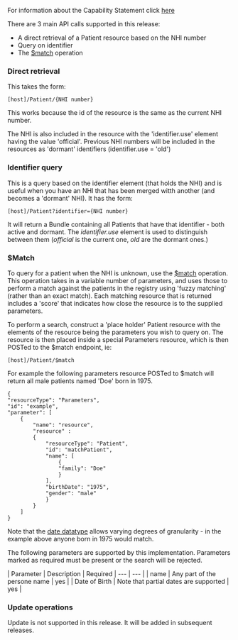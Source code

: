 <!-- API.md {% comment %}
*****************************************************************************************
*                            WARNING: DO NOT EDIT THIS FILE                             *
*                                                                                       *
* This file is generated by SUSHI. Any edits you make to this file will be overwritten. *
*                                                                                       *
* To change the contents of this file, edit the original source file at:                *
* ig-data/input/pagecontent/API.md                                                      *
*****************************************************************************************
{% endcomment %} -->

For information about the Capability Statement click [here](https://0-11-0-snapshot.d39scuhbqd86l9.amplifyapp.com/capabilityStatement.html)

There are 3 main API calls supported in this release:

* A direct retrieval of a Patient resource based on the NHI number
* Query on identifier
* The [$match](http://hl7.org/fhir/patient-operation-match.html) operation

### Direct retrieval 
This takes the form:

    [host]/Patient/{NHI number}

This works because the id of the resource is the same as the current NHI number. 


The NHI is also included in the resource with the 'identifier.use' element having the value 'official'. Previous NHI numbers will be included in the resources as 'dormant' identifiers (identifier.use = 'old')

### Identifier query
This is a query based on the identifier element (that holds the NHI) and is useful when you have an NHI that has been merged witth another (and becomes a 'dormant' NHI). It has the form:

    [host]/Patient?identifier={NHI number}

It will return a Bundle containing all Patients that have that identifier - both active and dormant. The _identifier.use_ element is used to distinguish between them (_official_ is the current one, _old_ are the dormant ones.)

### $Match

To query for a patient when the NHI is unknown, use the [$match](http://hl7.org/fhir/patient-operation-match.html) operation. This 
operation takes in a variable number of parameters, and uses those to perform a match against the patients in the registry using
'fuzzy matching' (rather than an exact match). Each matching resource that is returned includes a 'score' that indicates how close the resource is to the supplied parameters.

To perform a search, construct a 'place holder' Patient resource with the elements of the resource being the parameters you wish to query on. The resource is then placed inside a special Parameters resource, which is then POSTed to the $match endpoint, ie:

    [host]/Patient/$match

For example the following parameters resource POSTed to $match will return all male patients named 'Doe' born in 1975.


    {
    "resourceType": "Parameters",
    "id": "example",
    "parameter": [
        {
            "name": "resource",
            "resource" :
            {
                "resourceType": "Patient",
                "id": "matchPatient",
                "name": [
                    {
                    "family": "Doe"
                    }
                ],
                "birthDate": "1975",
                "gender": "male"
                }
            }
        ]
    }

Note that the [date datatype](http://hl7.org/fhir/datatypes.html#date) allows varying degrees of granularity - in the example above anyone born in 1975 would match.

The following parameters are supported by this implementation. Parameters marked as required must be present or the search will be rejected.

| Parameter | Description | Required
| --- | --- |
| name | Any part of the persone name | yes |
| Date of Birth | Note that partial dates are supported | yes | 

### Update operations

Update is not supported in this release. It will be added in subsequent releases.
